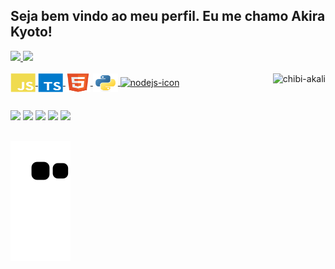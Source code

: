 ## Seja bem vindo ao meu perfil. Eu me chamo Akira Kyoto!
 <div>
  <a href="https://github.com/akirakyoto">
  <img height="160em" src="https://github-readme-stats.vercel.app/api?username=akirakyoto&show_icons=true&theme=dark&include_all_commits=true&count_private=true"/>
  <img height="160em" src="https://github-readme-stats.vercel.app/api/top-langs/?username=akirakyoto&layout=compact&langs_count=7&theme=dark"/>
</div>
<div style="display: inline_block"><br>
  <img align="center" alt="js-icon" height="30" width="40" src="https://raw.githubusercontent.com/devicons/devicon/master/icons/javascript/javascript-plain.svg">
  <img align="center" alt="ts-icon" height="30" width="40" src="https://raw.githubusercontent.com/devicons/devicon/master/icons/typescript/typescript-plain.svg">
  <img align="center" alt="html-icon" height="30" width="40" src="https://raw.githubusercontent.com/devicons/devicon/master/icons/html5/html5-original.svg">
  <img align="center" alt="python-icon" height="30" width="40" src="https://raw.githubusercontent.com/devicons/devicon/master/icons/python/python-original.svg">
   <img align="center" alt="nodejs-icon" height="30" width="40" src="https://cdn.jsdelivr.net/gh/devicons/devicon/icons/nodejs/nodejs-original.svg">
  <img align="right" alt="chibi-akali" src="https://media.discordapp.net/attachments/717527957589196893/886150089981198347/6cc00a42dd0a7a6e6b39abf170f1fe44.png">
</div>
  
  ##
 
<div> 
  <a href="https://www.instagram.com/akjaum" target="_blank"><img src="https://img.shields.io/badge/-Instagram-%23E4405F?style=for-the-badge&logo=instagram&logoColor=white" target="_blank"></a>
 	<a href="https://www.twitch.tv/akjaum" target="_blank"><img src="https://img.shields.io/badge/Twitch-9146FF?style=for-the-badge&logo=twitch&logoColor=white" target="_blank"></a>
 <a href="https://discord.gg/rF7XT3GjtB" target="_blank"><img src="https://img.shields.io/badge/Discord-7289DA?style=for-the-badge&logo=discord&logoColor=white" target="_blank"></a> 
  <a href = "https://twitter.com/AkJaum"><img src="https://img.shields.io/badge/Twitter-1DA1F2?style=for-the-badge&logo=twitter&logoColor=white" target="_blank"></a>
  <a href="https://open.spotify.com/user/tbp-jaum?si=c995a764f34747c4" target="_blank"><img src="https://img.shields.io/badge/Spotify-1ED760?&style=for-the-badge&logo=spotify&logoColor=white" target="_blank"></a>
  
  ##
 
  ![Snake animation](https://github.com/akirakyoto/akirakyoto/blob/output/github-contribution-grid-snake.svg)
 
</div>
